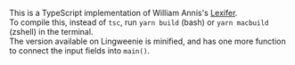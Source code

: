 This is a TypeScript implementation of William Annis's [Lexifer](https://github.com/wmannis/lexifer).  
To compile this, instead of `tsc`, run `yarn build` (bash) or `yarn macbuild` (zshell) in the terminal.  
The version available on Lingweenie is minified, and has one more function to connect the input fields into `main()`.